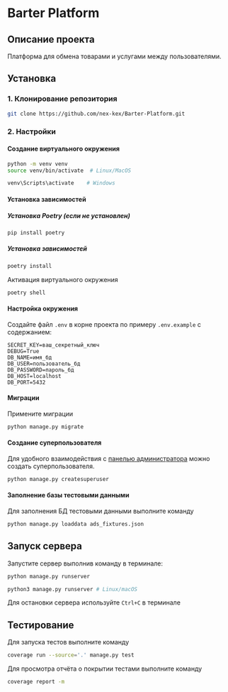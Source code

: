 # Barter Platform

## Описание проекта
Платформа для обмена товарами и услугами между пользователями.

## Установка

### 1. Клонирование репозитория
```bash
git clone https://github.com/nex-kex/Barter-Platform.git
```
### 2. Настройки
#### Создание виртуального окружения
```bash
python -m venv venv
source venv/bin/activate  # Linux/MacOS
```
```bash
venv\Scripts\activate    # Windows
```

#### Установка зависимостей
##### Установка Poetry (если не установлен)
```bash
pip install poetry
```
##### Установка зависимостей
```bash
poetry install
```
Активация виртуального окружения
```bash
poetry shell
```
#### Настройка окружения
Создайте файл `.env` в корне проекта по примеру `.env.example` с содержанием:

```
SECRET_KEY=ваш_секретный_ключ
DEBUG=True
DB_NAME=имя_бд
DB_USER=пользователь_бд
DB_PASSWORD=пароль_бд
DB_HOST=localhost
DB_PORT=5432
```

#### Миграции
Примените миграции
```bash
python manage.py migrate
```

#### Создание суперпользователя 
Для удобного взаимодействия с [панелью администратора](http://127.0.0.1:8000/admin/) можно создать суперпользователя.
```bash
python manage.py createsuperuser
```

#### Заполнение базы тестовыми данными
Для заполнения БД тестовыми данными выполните команду
```bash
python manage.py loaddata ads_fixtures.json
```

## Запуск сервера
Запустите сервер выполнив команду в терминале:
```bash
python manage.py runserver
```

```bash
python3 manage.py runserver # Linux/macOS
```

Для остановки сервера используйте `Ctrl+C` в терминале

## Тестирование 
Для запуска тестов выполните команду
```bash
coverage run --source='.' manage.py test
```

Для просмотра отчёта о покрытии тестами выполните команду
```bash
coverage report -m
```
